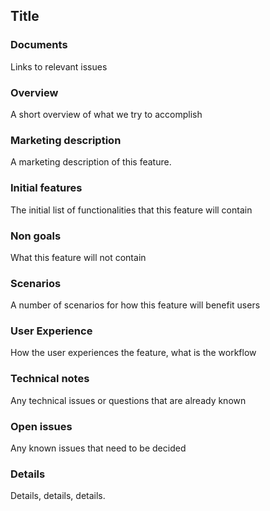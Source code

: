 Title
-------------

### Documents
Links to relevant issues

### Overview
A short overview of what we try to accomplish

### Marketing description
A marketing description of this feature.

### Initial features
The initial list of functionalities that this feature will contain

### Non goals
What this feature will not contain

### Scenarios
A number of scenarios for how this feature will benefit users

### User Experience 
How the user experiences the feature, what is the workflow

### Technical notes
Any technical issues or questions that are already known

### Open issues
Any known issues that need to be decided

### Details
Details, details, details.

